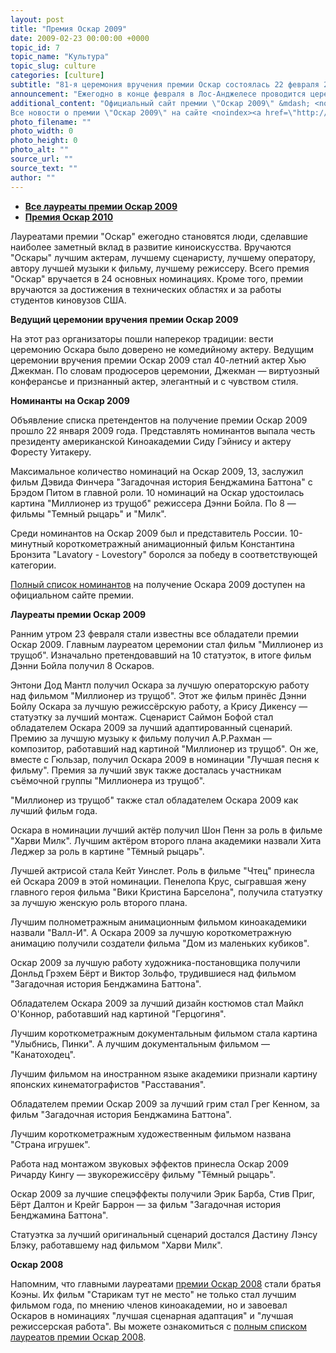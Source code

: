 ```yaml
---
layout: post
title: "Премия Оскар 2009"
date: 2009-02-23 00:00:00 +0000
topic_id: 7
topic_name: "Культура"
topic_slug: culture
categories: [culture]
subtitle: "81-я церемония вручения премии Оскар состоялась 22 февраля 2009 года"
announcement: "Ежегодно в конце февраля в Лос-Анджелесе проводится церемония вручения престижнейшей кинонаграды — премии \"Оскар\". Церемония награждения лауреатов премии Оскар 2009 состоялась 22 февраля. Главным триумфатором церемонии стал фильм \"Миллионер из трущоб\" получивший восемь Оскаров."
additional_content: "Официальный сайт премии \"Оскар 2009\" &mdash; <noindex><a href=\"http://www.oscar.com/\" target=\"_blank\" rel=\"nofollow\">http://www.oscar.com/</a></noindex>
Все новости о премии \"Оскар 2009\" на сайте <noindex><a href=\"http://www.oscars.org/\" target=\"_blank\" rel=\"nofollow\">http://www.oscars.org/</a></noindex>"
photo_filename: ""
photo_width: 0
photo_height: 0
photo_alt: ""
source_url: ""
source_text: ""
author: ""
---
```

- <strong><a href="#winners">Все лауреаты премии Оскар 2009</a></strong>
- <strong><a href="http://absite.ru/txt/culture/2780.html">Премия Оскар 2010</a></strong>

Лауреатами премии "Оскар" ежегодно становятся люди, сделавшие наиболее заметный вклад в развитие киноискусства. Вручаются "Оскары" лучшим актерам, лучшему сценаристу, лучшему оператору, автору лучшей музыки к фильму, лучшему режиссеру. Всего премия "Оскар" вручается в 24 основных номинациях. Кроме того, премии вручаются за достижения в технических областях и за работы студентов киновузов США.

<b>Ведущий церемонии вручения премии Оскар 2009</b>

На этот раз организаторы пошли наперекор традиции: вести церемонию Оскара было доверено не комедийному актеру. Ведущим церемонии вручения премии Оскар 2009 стал 40-летний актер Хью Джекман. По словам продюсеров церемонии, Джекман — виртуозный конферансье и признанный актер, элегантный и с чувством стиля.

<b>Номинанты на Оскар 2009</b>

Объявление списка претендентов на получение премии Оскар 2009 прошло 22 января 2009 года. Представлять номинантов выпала честь президенту американской Киноакадемии Сиду Гэйнису и актеру Форесту Уитакеру.

Максимальное количество номинаций на Оскар 2009, 13, заслужил фильм Дэвида Финчера "Загадочная история Бенджамина Баттона" с Брэдом Питом в главной роли. 10 номинаций на Оскар удостоилась картина "Миллионер из трущоб" режиссера Дэнни Бойла. По 8 — фильмы "Темный рыцарь" и "Милк".

Среди номинантов на Оскар 2009 был и представитель России. 10-минутный короткометражный анимационный фильм Константина Бронзита "Lavatory - Lovestory" боролся за победу в соответствующей категории.

<a href="http://www.oscar.com/nominees/?pn=nominees" target="_blank">Полный список номинантов</a> на получение Оскара 2009 доступен на официальном сайте премии.

<b>Лауреаты премии Оскар 2009</b><a name="winners"> </a>

Ранним утром 23 февраля стали известны все обладатели премии Оскар 2009. Главным лауреатом церемонии стал фильм "Миллионер из трущоб". Изначально претендовавший на 10 статуэток, в итоге фильм Дэнни Бойла получил 8 Оскаров.

Энтони Дод Мантл получил Оскара за лучшую операторскую работу над фильмом "Миллионер из трущоб". Этот же фильм принёс Дэнни Бойлу Оскара за лучшую режиссёрскую работу, а Крису Дикенсу — статуэтку за лучший монтаж. Сценарист Саймон Бофой стал обладателем Оскара 2009 за лучший адаптированный сценарий. Премию за лучшую музыку к фильму получил А.Р.Рахман — композитор, работавший над картиной "Миллионер из трущоб". Он же, вместе с Гюльзар, получил Оскара 2009 в номинации "Лучшая песня к фильму". Премия за лучший звук также досталась участникам съёмочной группы "Миллионера из трущоб".

"Миллионер из трущоб" также стал обладателем Оскара 2009 как лучший фильм года.

Оскара в номинации лучший актёр получил Шон Пенн за роль в фильме "Харви Милк". Лучшим актёром второго плана академики назвали Хита Леджер за роль в картине "Тёмный рыцарь".

Лучшей актрисой стала Кейт Уинслет. Роль в фильме "Чтец" принесла ей Оскара 2009 в этой номинации. Пенелопа Крус, сыгравшая жену главного героя фильма "Вики Кристина Барселона", получила статуэтку за лучшую женскую роль второго плана.

Лучшим полнометражным анимационным фильмом киноакадемики назвали "Валл-И". А Оскара 2009 за лучшую короткометражную анимацию получили создатели фильма "Дом из маленьких кубиков".

Оскар 2009 за лучшую работу художника-постановщика получили Донльд Грэхем Бёрт и Виктор Зольфо, трудившиеся над фильмом "Загадочная история Бенджамина Баттона".

Обладателем Оскара 2009 за лучший дизайн костюмов стал Майкл О'Коннор, работавший над картиной "Герцогиня".

Лучшим короткометражным документальным фильмом стала картина "Улыбнись, Пинки". А лучшим документальным фильмом — "Канатоходец".

Лучшим фильмом на иностранном языке академики признали картину японских кинематографистов "Расставания".

Обладателем премии Оскар 2009 за лучший грим стал Грег Кенном, за фильм "Загадочная история Бенджамина Баттона".

Лучшим короткометражным художественным фильмом названа "Страна игрушек".

Работа над монтажом звуковых эффектов принесла Оскар 2009 Ричарду Кингу — звукорежиссёру фильму "Тёмный рыцарь".

Оскар 2009 за лучшие спецэффекты получили Эрик Барба, Стив Приг, Бёрт Далтон и Крейг Баррон — за фильм "Загадочная история Бенджамина Баттона".

Статуэтка за лучший оригинальный сценарий достался Дастину Лэнсу Блэку, работавшему над фильмом "Харви Милк".

<b>Оскар 2008</b>

Напомним, что главными лауреатами <a href="http://absite.ru/txt/culture/2765.html">премии Оскар 2008</a> стали братья Коэны. Их фильм "Старикам тут не место" не только стал лучшим фильмом года, по мнению членов киноакадемии, но и завоевал Оскаров в номинациях "лучшая сценарная адаптация" и "лучшая режиссерская работа". Вы можете ознакомиться с <a href="http://absite.ru/txt/culture/2765.html#winners">полным списком лауреатов премии Оскар 2008</a>.
